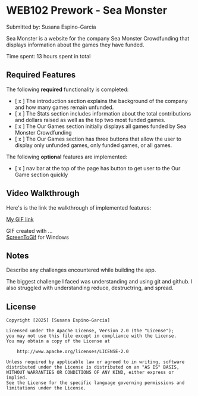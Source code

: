 # WEB102 Prework - Sea Monster

Submitted by: Susana Espino-Garcia

Sea Monster is a website for the company Sea Monster Crowdfunding that displays information about the games they have funded.

Time spent: 13 hours spent in total

## Required Features

The following **required** functionality is completed:

- [ x ] The introduction section explains the background of the company and how many games remain unfunded.
- [ x ] The Stats section includes information about the total contributions and dollars raised as well as the top two most funded games.
- [ x ] The Our Games section initially displays all games funded by Sea Monster Crowdfunding
- [ x ] The Our Games section has three buttons that allow the user to display only unfunded games, only funded games, or all games.

The following **optional** features are implemented:

- [ x ] nav bar at the top of the page has button to get user to the Our Game section quickly

## Video Walkthrough

Here's is the link the walkthrough of implemented features:

[My GIF link](https://imgur.com/a/Mb8w7tx)

GIF created with ...  
[ScreenToGif](https://www.screentogif.com/) for Windows

## Notes

Describe any challenges encountered while building the app.

The biggest challenge I faced was understanding and using git and github.
I also struggled with understanding reduce, destructring, and spread.

## License

    Copyright [2025] [Susana Espino-Garcia]

    Licensed under the Apache License, Version 2.0 (the "License");
    you may not use this file except in compliance with the License.
    You may obtain a copy of the License at

        http://www.apache.org/licenses/LICENSE-2.0

    Unless required by applicable law or agreed to in writing, software
    distributed under the License is distributed on an "AS IS" BASIS,
    WITHOUT WARRANTIES OR CONDITIONS OF ANY KIND, either express or implied.
    See the License for the specific language governing permissions and
    limitations under the License.
